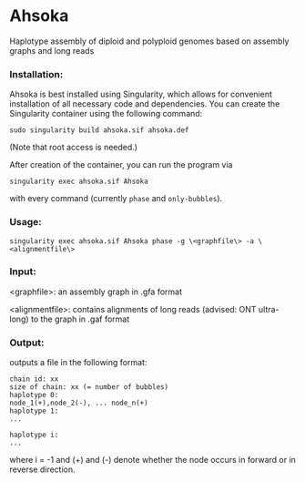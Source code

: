 # Ahsoka
Haplotype assembly of diploid and polyploid genomes based on assembly graphs and long reads 

### Installation:

Ahsoka is best installed using Singularity, which allows for convenient installation of all necessary code and dependencies. You can create the Singularity container using the following command:
    
    sudo singularity build ahsoka.sif ahsoka.def

(Note that root access is needed.)

After creation of the container, you can run the program via

    singularity exec ahsoka.sif Ahsoka 

with every command (currently `phase` and `only-bubbles`).

### Usage:

    singularity exec ahsoka.sif Ahsoka phase -g \<graphfile\> -a \<alignmentfile\>

### Input:  
  
  \<graphfile\>: an assembly graph in .gfa format
  
  \<alignmentfile\>: contains alignments of long reads (advised: ONT ultra-long) to the graph in .gaf format
  
### Output:
  
  outputs a file in the following format:
  
    chain id: xx
    size of chain: xx (= number of bubbles)
    haplotype 0:
    node_1(+),node_2(-), ... node_n(+)
    haplotype 1:
    ...
    
    haplotype i:
    ...
    
 where i = <ploidy>-1 and (+) and (-) denote whether the node occurs in forward or in reverse direction.

